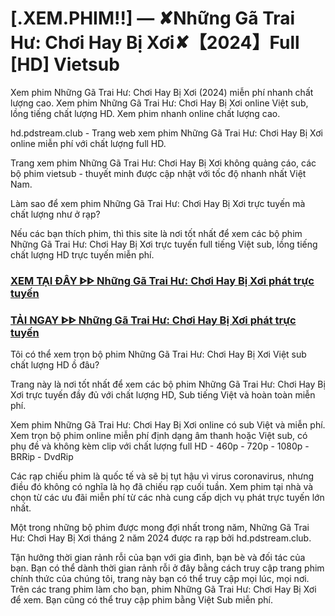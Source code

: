 # [.XEM.PHIM!!] — ✘Những Gã Trai Hư: Chơi Hay Bị Xơi✘【2024】Full [HD] Vietsub
Xem phim Những Gã Trai Hư: Chơi Hay Bị Xơi (2024) miễn phí nhanh chất lượng cao. Xem phim Những Gã Trai Hư: Chơi Hay Bị Xơi online Việt sub, lồng tiếng chất lượng HD. Xem phim nhanh online chất lượng cao.

hd.pdstream.club - Trang web xem phim Những Gã Trai Hư: Chơi Hay Bị Xơi online miễn phí với chất lượng full HD.

Trang xem phim Những Gã Trai Hư: Chơi Hay Bị Xơi không quảng cáo, các bộ phim vietsub - thuyết minh được cập nhật với tốc độ nhanh nhất Việt Nam.

Làm sao để xem phim Những Gã Trai Hư: Chơi Hay Bị Xơi trực tuyến mà chất lượng như ở rạp?

Nếu các bạn thích phim, thì this site là nơi tốt nhất để xem các bộ phim Những Gã Trai Hư: Chơi Hay Bị Xơi trực tuyến full tiếng Việt sub, lồng tiếng chất lượng HD trực tuyến miễn phí.


<div class="markdown-heading" dir="auto"><h3 tabindex="-1" class="heading-element" dir="auto"><a href="https://cutt.ly/dejehA9C">XEM TẠI ĐÂY ᐈᐈ Những Gã Trai Hư: Chơi Hay Bị Xơi phát trực tuyến</a></h3></p>

<div class="markdown-heading" dir="auto"><h3 tabindex="-1" class="heading-element" dir="auto"><a href="https://cutt.ly/dejehA9C">TẢI NGAY ᐈᐈ Những Gã Trai Hư: Chơi Hay Bị Xơi phát trực tuyến</a></h3></p>


Tôi có thể xem trọn bộ phim Những Gã Trai Hư: Chơi Hay Bị Xơi Việt sub chất lượng HD ồ đâu?

Trang này là nơi tốt nhất để xem các bộ phim Những Gã Trai Hư: Chơi Hay Bị Xơi trực tuyến đầy đủ với chất lượng HD, Sub tiếng Việt và hoàn toàn miễn phí.

Xem phim Những Gã Trai Hư: Chơi Hay Bị Xơi online có sub Việt và miễn phí. Xem trọn bộ phim online miễn phí định dạng âm thanh hoặc Việt sub, có phụ đề và không kèm clip với chất lượng full HD - 460p - 720p - 1080p - BRRip - DvdRip


Các rạp chiếu phim là quốc tế và sẽ bị tụt hậu vì virus coronavirus, nhưng điều đó không có nghĩa là họ đã chiếu rạp cuối tuần. Xem phim tại nhà và chọn từ các ưu đãi miễn phí từ các nhà cung cấp dịch vụ phát trực tuyến lớn nhất.

Một trong những bộ phim được mong đợi nhất trong năm, Những Gã Trai Hư: Chơi Hay Bị Xơi tháng 2 năm 2024 được ra rạp bởi hd.pdstream.club.

Tận hưởng thời gian rảnh rỗi của bạn với gia đình, bạn bè và đối tác của bạn. Bạn có thể dành thời gian rảnh rỗi ở đây bằng cách truy cập trang phim chính thức của chúng tôi, trang này bạn có thể truy cập mọi lúc, mọi nơi. Trên các trang phim làm cho bạn, phim Những Gã Trai Hư: Chơi Hay Bị Xơi để xem. Bạn cũng có thể truy cập phim bằng Việt Sub miễn phí.
